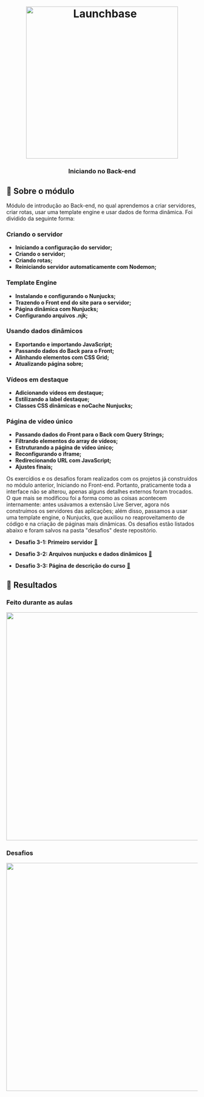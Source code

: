 <h1 align="center">
    <img alt="Launchbase" src="https://storage.googleapis.com/golden-wind/bootcamp-launchbase/logo.png" width="400px" />
</h1>

<h3 align="center">
  Iniciando no Back-end
</h3>

## :rocket: Sobre o módulo

Módulo de introdução ao Back-end, no qual aprendemos a criar servidores, criar rotas, usar uma template engine e usar dados de forma dinâmica. Foi dividido da seguinte forma:

### Criando o servidor

- **Iniciando a configuração do servidor;**
- **Criando o servidor;**
- **Criando rotas;**
- **Reiniciando servidor automaticamente com Nodemon;**

### Template Engine

- **Instalando e configurando o Nunjucks;**
- **Trazendo o Front end do site para o servidor;**
- **Página dinâmica com Nunjucks;**
- **Configurando arquivos .njk;**

### Usando dados dinâmicos

- **Exportando e importando JavaScript;**
- **Passando dados do Back para o Front;**
- **Alinhando elementos com CSS Grid;**
- **Atualizando página sobre;**

### Vídeos em destaque

- **Adicionando vídeos em destaque;**
- **Estilizando a label destaque;**
- **Classes CSS dinâmicas e noCache Nunjucks;**

### Página de vídeo único

- **Passando dados do Front para o Back com Query Strings;**
- **Filtrando elementos do array de vídeos;**
- **Estruturando a página de vídeo único;**
- **Reconfigurando o iframe;**
- **Redirecionando URL com JavaScript;**
- **Ajustes finais;**

Os exercídios e os desafios foram realizados com os projetos já construídos no módulo anterior, Iniciando no Front-end. Portanto, praticamente toda a interface não se alterou, apenas alguns detalhes externos foram trocados. 
O que mais se modificou foi a forma como as coisas acontecem internamente: antes usávamos a extensão Live Server, agora nós construímos os servidores das aplicações; além disso, passamos a usar uma template engine, o Nunjucks, que auxiliou no 
reaproveitamento de código e na criação de páginas mais dinâmicas. Os desafios estão listados abaixo e foram salvos na pasta "desafios" deste repositório.

- **Desafio 3-1: Primeiro servidor** [:link:](https://github.com/Rocketseat/bootcamp-launchbase-desafios-03/blob/master/desafios/03-1-primeiro-servidor.md)

- **Desafio 3-2: Arquivos nunjucks e dados dinâmicos** [:link:](https://github.com/Rocketseat/bootcamp-launchbase-desafios-03/blob/master/desafios/03-2-nunjucks-e-dados-dinamicos.md)

- **Desafio 3-3: Página de descrição do curso** [:link:](https://github.com/Rocketseat/bootcamp-launchbase-desafios-03/blob/master/desafios/03-3-pagina-descricao-curso.md)

## :rocket: Resultados

### Feito durante as aulas

<img alt="" src="https://media.giphy.com/media/VFBX7XqEHbt583c1be/giphy.gif"  width="600px"/>

### Desafios

<img alt="" src="https://media.giphy.com/media/U77hqGksHNhj1ug93T/giphy.gif"  width="600px"/>
